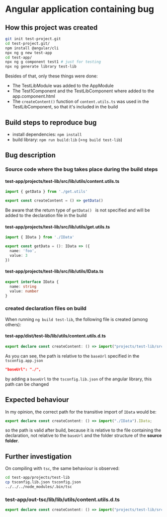 # Angular application containing bug

## How this project was created

```bash
git init test-project.git
cd test-project.git/
npm install @angular/cli
npx ng g new test-app
cd test-app/
npx ng g component test1 # just for testing
npx ng generate library test-lib
```

Besides of that, only these things were done:

* The TestLibModule was added to the AppModule
* The Test1Component and the TestLibComponent where added to the app.component.html
* The `createContent()` function of `content.utils.ts` was used in the TestLibComponent, so that it's included in the build

## Build steps to reproduce bug

* install dependencies: `npm install`
* build library: `npm run build:lib` (=`ng build test-lib`)

## Bug description

### Source code where the bug takes place during the build steps

#### test-app/projects/test-lib/src/lib/utils/content.utils.ts
```ts
import { getData } from './get.utils'

export const createContent = () => getData()
```
Be aware that the return type of `getData() ` is not specified and will be added to the declaration file in the build

#### test-app/projects/test-lib/src/lib/utils/get.utils.ts
```ts
import { IData } from './IData'

export const getData = (): IData => ({
  name: 'foo',
  value: 3
})
```

#### test-app/projects/test-lib/src/lib/utils/IData.ts
```ts
export interface IData {
  name: string
  value: number
}
```

### created declaration files on build
When running `ng build test-lib`, the following file is created (among others):

#### test-app/dist/test-lib/lib/utils/content.utils.d.ts
```ts
export declare const createContent: () => import("projects/test-lib/src/lib/utils/IData").IData;
```

As you can see, the path is relative to the `baseUrl` specified in the `tsconfig.app.json`

```json
"baseUrl": "./",
```

by adding a `baseUrl` to the `tsconfig.lib.json` of the angular library, this path can be changed

## Expected behaviour

In my opinion, the correct path for the transitive import of `IData` would be:

```ts
export declare const createContent: () => import("./IData").IData;
```

so the path is valid after build, because it is relative to the file containing the declaration, not relative to the `baseUrl` and the folder structure of the **source folder**.

## Further investigation

On compiling with `tsc`, the same behaviour is observed:

```bash
cd test-app/projects/test-lib
cp tsconfig.lib.json tsconfig.json
../../../node_modules/.bin/tsc
```
### test-app/out-tsc/lib/lib/utils/content.utils.d.ts

```ts
export declare const createContent: () => import("projects/test-lib/src/lib/utils/IData").IData;
```

